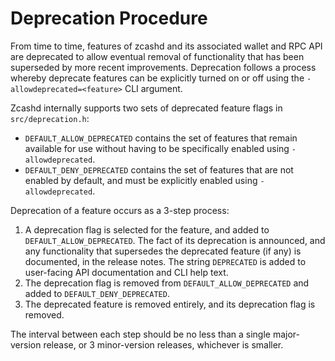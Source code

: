 Deprecation Procedure
=====================

From time to time, features of zcashd and its associated wallet and RPC API are deprecated
to allow eventual removal of functionality that has been superseded by more recent
improvements. Deprecation follows a process whereby deprecate features can be explicitly
turned on or off using the `-allowdeprecated=<feature>` CLI argument.

Zcashd internally supports two sets of deprecated feature flags in `src/deprecation.h`:
- `DEFAULT_ALLOW_DEPRECATED` contains the set of features that remain available for
  use without having to be specifically enabled using `-allowdeprecated`.
- `DEFAULT_DENY_DEPRECATED` contains the set of features that are not enabled by
  default, and must be explicitly enabled using `-allowdeprecated`.

Deprecation of a feature occurs as a 3-step process:
1. A deprecation flag is selected for the feature, and added to
   `DEFAULT_ALLOW_DEPRECATED`. The fact of its deprecation is announced, and
   any functionality that supersedes the deprecated feature (if any) is
   documented, in the release notes. The string `DEPRECATED` is added to
   user-facing API documentation and CLI help text.
2. The deprecation flag is removed from `DEFAULT_ALLOW_DEPRECATED` and added to
   `DEFAULT_DENY_DEPRECATED`.
3. The deprecated feature is removed entirely, and its deprecation flag is
   removed.

The interval between each step should be no less than a single major-version
release, or 3 minor-version releases, whichever is smaller.

